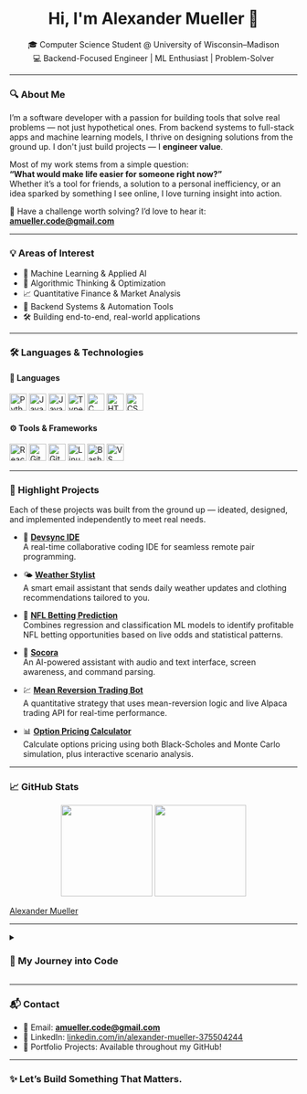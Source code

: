 <h1 align="center">Hi, I'm Alexander Mueller 👋</h1>
<p align="center">
  🎓 Computer Science Student @ University of Wisconsin–Madison<br>
  💻 Backend-Focused Engineer | ML Enthusiast | Problem-Solver<br>
</p>

---

### 🔍 About Me

I’m a software developer with a passion for building tools that solve real problems — not just hypothetical ones. From backend systems to full-stack apps and machine learning models, I thrive on designing solutions from the ground up. I don't just build projects — I **engineer value**.

Most of my work stems from a simple question:  
**“What would make life easier for someone right now?”**  
Whether it’s a tool for friends, a solution to a personal inefficiency, or an idea sparked by something I see online, I love turning insight into action.

📨 Have a challenge worth solving? I’d love to hear it: **amueller.code@gmail.com**

---

### 💡 Areas of Interest

- 🤖 Machine Learning & Applied AI
- 🧠 Algorithmic Thinking & Optimization
- 📈 Quantitative Finance & Market Analysis
- 🔧 Backend Systems & Automation Tools
- 🛠 Building end-to-end, real-world applications

---

### 🛠️ Languages & Technologies

#### 💬 Languages
<p>
  <img src="https://cdn.jsdelivr.net/gh/devicons/devicon/icons/python/python-plain.svg" width="30" alt="Python" />
  <img src="https://cdn.jsdelivr.net/gh/devicons/devicon/icons/java/java-original.svg" width="30" alt="Java" />
  <img src="https://cdn.jsdelivr.net/gh/devicons/devicon/icons/javascript/javascript-plain.svg" width="30" alt="JavaScript" />
  <img src="https://cdn.jsdelivr.net/gh/devicons/devicon/icons/typescript/typescript-plain.svg" width="30" alt="TypeScript" />
  <img src="https://cdn.jsdelivr.net/gh/devicons/devicon/icons/c/c-original.svg" width="30" alt="C" />
  <img src="https://cdn.jsdelivr.net/gh/devicons/devicon/icons/html5/html5-plain.svg" width="30" alt="HTML" />
  <img src="https://cdn.jsdelivr.net/gh/devicons/devicon/icons/css3/css3-plain.svg" width="30" alt="CSS" />
</p>

#### ⚙️ Tools & Frameworks
<p>
  <img src="https://cdn.jsdelivr.net/gh/devicons/devicon/icons/react/react-original.svg" width="30" alt="React" />
  <img src="https://cdn.jsdelivr.net/gh/devicons/devicon/icons/git/git-original.svg" width="30" alt="Git" />
  <img src="https://cdn.jsdelivr.net/gh/devicons/devicon/icons/github/github-original.svg" width="30" alt="GitHub" />
  <img src="https://cdn.jsdelivr.net/gh/devicons/devicon/icons/linux/linux-original.svg" width="30" alt="Linux" />
  <img src="https://cdn.jsdelivr.net/gh/devicons/devicon/icons/bash/bash-original.svg" width="30" alt="Bash" />
  <img src="https://cdn.jsdelivr.net/gh/devicons/devicon/icons/visualstudio/visualstudio-original.svg" width="30" alt="VS" />
</p>

---

### 🧩 Highlight Projects

Each of these projects was built from the ground up — ideated, designed, and implemented independently to meet real needs.

- 🔧 **[Devsync IDE](https://devsync-snowy.vercel.app/)**  
  A real-time collaborative coding IDE for seamless remote pair programming.

- 🌤 **[Weather Stylist](https://weatherstylist.com)**  
  A smart email assistant that sends daily weather updates and clothing recommendations tailored to you.

- 🏈 **[NFL Betting Prediction](https://github.com/alexmueller07/nfl-betting-prediction)**  
  Combines regression and classification ML models to identify profitable NFL betting opportunities based on live odds and statistical patterns.

- 🧠 **[Socora](https://v0-new-project-dwifajxft6o.vercel.app/)**  
  An AI-powered assistant with audio and text interface, screen awareness, and command parsing.

- 💹 **[Mean Reversion Trading Bot](https://github.com/alexmueller07/Mean-Reversion-Strategy)**  
  A quantitative strategy that uses mean-reversion logic and live Alpaca trading API for real-time performance.

- 📊 **[Option Pricing Calculator](https://option-pricing-calculator.onrender.com/)**  
  Calculate options pricing using both Black-Scholes and Monte Carlo simulation, plus interactive scenario analysis.

---

### 📈 GitHub Stats

<p align="center">
  <img src="https://github-readme-stats.vercel.app/api?username=alexmueller07&show_icons=true&theme=github_dark" height="160" />
  <img src="https://github-readme-stats.vercel.app/api/top-langs/?username=alexmueller07&layout=compact&theme=github_dark" height="160"/>
</p>

<script src="https://platform.linkedin.com/badges/js/profile.js" async defer type="text/javascript"></script>
<div class="badge-base LI-profile-badge" data-locale="en_US" data-size="medium" data-theme="dark" data-type="VERTICAL" data-vanity="alexander-mueller-021658307" data-version="v1"><a class="badge-base__link LI-simple-link" href="https://www.linkedin.com/in/alexander-mueller-021658307?trk=profile-badge">Alexander Mueller</a></div>
              
---


<details>
  <summary><h3>📘 My Journey into Code</h3></summary>

I was raised in Silicon Valley, where I was exposed to software engineering at a young age. What started as a curiosity became a lifelong passion. I began programming seriously during my freshman year of high school, and haven’t stopped since.

Over the years, I've:
- Written hundreds of projects and tools — from bots and APIs to full-stack apps
- Learned how to think like an engineer, not just a coder
- Taught myself to independently research, architect, and ship solutions
- Released production-ready tools used by real people

Coding isn’t just something I do — it’s how I think, create, and solve problems.
</details>

---

### 📬 Contact

- 📧 Email: **amueller.code@gmail.com**  
- 💼 LinkedIn: [linkedin.com/in/alexander-mueller-375504244](https://www.linkedin.com/in/alexander-mueller-375504244/)  
- 🧠 Portfolio Projects: Available throughout my GitHub!

---

### ✨ Let’s Build Something That Matters.
